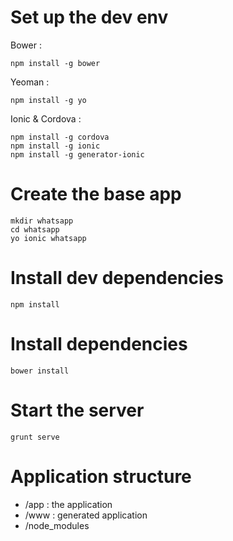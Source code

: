 # Set up the dev env

Bower :
```
npm install -g bower
```

Yeoman :
```
npm install -g yo
```

Ionic & Cordova :
```
npm install -g cordova
npm install -g ionic
npm install -g generator-ionic
```

# Create the base app

```
mkdir whatsapp
cd whatsapp
yo ionic whatsapp
```

# Install dev dependencies

```
npm install
```

# Install dependencies

```
bower install
```

# Start the server

```
grunt serve
```

# Application structure

- /app : the application
- /www : generated application
- /node_modules
